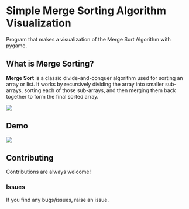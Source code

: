 
# Simple Merge Sorting Algorithm Visualization

Program that makes a visualization of the Merge Sort Algorithm with pygame.




## What is Merge Sorting?
**Merge Sort** is a classic divide-and-conquer algorithm used for sorting an array or list. It works by recursively dividing the array into smaller sub-arrays, sorting each of those sub-arrays, and then merging them back together to form the final sorted array.

![](https://external-content.duckduckgo.com/iu/?u=https%3A%2F%2Fupload.wikimedia.org%2Fwikipedia%2Fcommons%2Fthumb%2Fe%2Fe6%2FMerge_sort_algorithm_diagram.svg%2F300px-Merge_sort_algorithm_diagram.svg.png&f=1&nofb=1&ipt=e9b02f11f998eaa9d9c8ec95e60c1c368136c1e168e16627f4c877e7b2247018&ipo=images)
## Demo

![](https://github.com/DiegooCM/Sorting-Algorithms/blob/main/resources/merge_sort_demo.gif)


## Contributing
    
Contributions are always welcome!

### Issues
If you find any bugs/issues, raise an issue.

